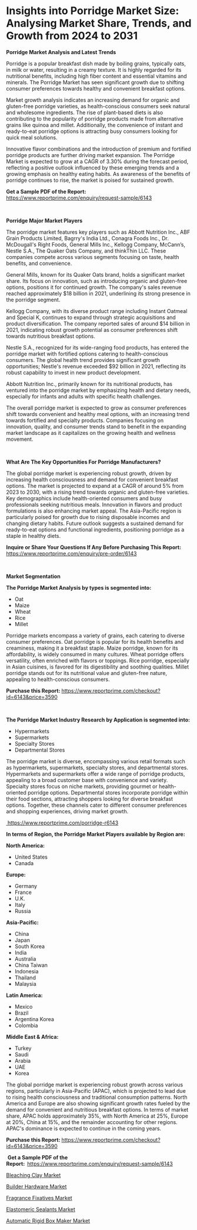 <p><h1>Insights into Porridge Market Size: Analysing Market Share, Trends, and Growth from 2024 to 2031</h1></p><p><strong>Porridge Market Analysis and Latest Trends</strong></p>
<p><p>Porridge is a popular breakfast dish made by boiling grains, typically oats, in milk or water, resulting in a creamy texture. It is highly regarded for its nutritional benefits, including high fiber content and essential vitamins and minerals. The Porridge Market has seen significant growth due to shifting consumer preferences towards healthy and convenient breakfast options. </p><p>Market growth analysis indicates an increasing demand for organic and gluten-free porridge varieties, as health-conscious consumers seek natural and wholesome ingredients. The rise of plant-based diets is also contributing to the popularity of porridge products made from alternative grains like quinoa and millet. Additionally, the convenience of instant and ready-to-eat porridge options is attracting busy consumers looking for quick meal solutions.</p><p>Innovative flavor combinations and the introduction of premium and fortified porridge products are further driving market expansion. The Porridge Market is expected to grow at a CAGR of 3.30% during the forecast period, reflecting a positive outlook influenced by these emerging trends and a growing emphasis on healthy eating habits. As awareness of the benefits of porridge continues to rise, the market is poised for sustained growth.</p></p>
<p><strong>Get a Sample PDF of the Report:&nbsp;</strong> <a href="https://www.reportprime.com/enquiry/request-sample/6143?utm_campaign=1596&utm_medium=2&utm_source=Github&utm_content=ia&utm_term=28102024&utm_id=porridge">https://www.reportprime.com/enquiry/request-sample/6143</a></p>
<p>&nbsp;</p>
<p><strong>Porridge Major Market Players</strong></p>
<p><p>The porridge market features key players such as Abbott Nutrition Inc., ABF Grain Products Limited, Bagrry's India Ltd., Conagra Foods Inc., Dr. McDougall's Right Foods, General Mills Inc., Kellogg Company, McCann’s, Nestle S.A., The Quaker Oats Company, and thinkThin LLC. These companies compete across various segments focusing on taste, health benefits, and convenience.</p><p>General Mills, known for its Quaker Oats brand, holds a significant market share. Its focus on innovation, such as introducing organic and gluten-free options, positions it for continued growth. The company's sales revenue reached approximately $18 billion in 2021, underlining its strong presence in the porridge segment.</p><p>Kellogg Company, with its diverse product range including Instant Oatmeal and Special K, continues to expand through strategic acquisitions and product diversification. The company reported sales of around $14 billion in 2021, indicating robust growth potential as consumer preferences shift towards nutritious breakfast options.</p><p>Nestle S.A., recognized for its wide-ranging food products, has entered the porridge market with fortified options catering to health-conscious consumers. The global health trend provides significant growth opportunities; Nestle's revenue exceeded $92 billion in 2021, reflecting its robust capability to invest in new product development.</p><p>Abbott Nutrition Inc., primarily known for its nutritional products, has ventured into the porridge market by emphasizing health and dietary needs, especially for infants and adults with specific health challenges.</p><p>The overall porridge market is expected to grow as consumer preferences shift towards convenient and healthy meal options, with an increasing trend towards fortified and specialty products. Companies focusing on innovation, quality, and consumer trends stand to benefit in the expanding market landscape as it capitalizes on the growing health and wellness movement.</p></p>
<p>&nbsp;</p>
<p><strong>What Are The Key Opportunities For Porridge Manufacturers?</strong></p>
<p><p>The global porridge market is experiencing robust growth, driven by increasing health consciousness and demand for convenient breakfast options. The market is projected to expand at a CAGR of around 5% from 2023 to 2030, with a rising trend towards organic and gluten-free varieties. Key demographics include health-oriented consumers and busy professionals seeking nutritious meals. Innovation in flavors and product formulations is also enhancing market appeal. The Asia-Pacific region is particularly poised for growth due to rising disposable incomes and changing dietary habits. Future outlook suggests a sustained demand for ready-to-eat options and functional ingredients, positioning porridge as a staple in healthy diets.</p></p>
<p><strong>Inquire or Share Your Questions If Any Before Purchasing This Report:</strong> <a href="https://www.reportprime.com/enquiry/pre-order/6143?utm_campaign=1596&utm_medium=2&utm_source=Github&utm_content=ia&utm_term=28102024&utm_id=porridge">https://www.reportprime.com/enquiry/pre-order/6143</a></p>
<p>&nbsp;</p>
<p><strong>Market Segmentation</strong></p>
<p><strong>The Porridge Market Analysis by types is segmented into:</strong></p>
<p><ul><li>Oat</li><li>Maize</li><li>Wheat</li><li>Rice</li><li>Millet</li></ul></p>
<p><p>Porridge markets encompass a variety of grains, each catering to diverse consumer preferences. Oat porridge is popular for its health benefits and creaminess, making it a breakfast staple. Maize porridge, known for its affordability, is widely consumed in many cultures. Wheat porridge offers versatility, often enriched with flavors or toppings. Rice porridge, especially in Asian cuisines, is favored for its digestibility and soothing qualities. Millet porridge stands out for its nutritional value and gluten-free nature, appealing to health-conscious consumers.</p></p>
<p><strong>Purchase this Report:&nbsp;</strong><a href="https://www.reportprime.com/checkout?id=6143&price=3590&utm_campaign=1596&utm_medium=2&utm_source=Github&utm_content=ia&utm_term=28102024&utm_id=porridge">https://www.reportprime.com/checkout?id=6143&price=3590</a></p>
<p>&nbsp;</p>
<p><strong>The Porridge Market Industry Research by Application is segmented into:</strong></p>
<p><ul><li>Hypermarkets</li><li>Supermarkets</li><li>Specialty Stores</li><li>Departmental Stores</li></ul></p>
<p><p>The porridge market is diverse, encompassing various retail formats such as hypermarkets, supermarkets, specialty stores, and departmental stores. Hypermarkets and supermarkets offer a wide range of porridge products, appealing to a broad customer base with convenience and variety. Specialty stores focus on niche markets, providing gourmet or health-oriented porridge options. Departmental stores incorporate porridge within their food sections, attracting shoppers looking for diverse breakfast options. Together, these channels cater to different consumer preferences and shopping experiences, driving market growth.</p></p>
<p><a href="https://www.reportprime.com/porridge-r6143?utm_campaign=1596&utm_medium=2&utm_source=Github&utm_content=ia&utm_term=28102024&utm_id=porridge">&nbsp;https://www.reportprime.com/porridge-r6143</a></p>
<p><strong>In terms of Region, the Porridge Market Players available by Region are:</strong></p>
<p>
    <p> <strong> North America: </strong>
        <ul>
            <li>United States</li>
            <li>Canada</li>
        </ul>
        </p> 
    <p> <strong> Europe: </strong>
        <ul>
            <li>Germany</li>
            <li>France</li>
            <li>U.K.</li>
            <li>Italy</li>
            <li>Russia</li>
        </ul>
        </p> 
    <p> <strong> Asia-Pacific: </strong>
        <ul>
            <li>China</li>
            <li>Japan</li>
            <li>South Korea</li>
            <li>India</li>
            <li>Australia</li>
            <li>China Taiwan</li>
            <li>Indonesia</li>
            <li>Thailand</li>
            <li>Malaysia</li>
        </ul>
        </p> 
    <p> <strong> Latin America: </strong>
        <ul>
            <li>Mexico</li>
            <li>Brazil</li>
            <li>Argentina Korea</li>
            <li>Colombia</li>
        </ul>
        </p> 
    <p> <strong> Middle East & Africa: </strong>
        <ul>
            <li>Turkey</li>
            <li>Saudi</li>
            <li>Arabia</li>
            <li>UAE</li>
            <li>Korea</li>
        </ul>
    </p>
    </p>
<p><p>The global porridge market is experiencing robust growth across various regions, particularly in Asia-Pacific (APAC), which is projected to lead due to rising health consciousness and traditional consumption patterns. North America and Europe are also showing significant growth rates fueled by the demand for convenient and nutritious breakfast options. In terms of market share, APAC holds approximately 35%, with North America at 25%, Europe at 20%, China at 15%, and the remainder accounting for other regions. APAC's dominance is expected to continue in the coming years.</p></p>
<p><strong>Purchase this Report: </strong><a href="https://www.reportprime.com/checkout?id=6143&price=3590&utm_campaign=1596&utm_medium=2&utm_source=Github&utm_content=ia&utm_term=28102024&utm_id=porridge">https://www.reportprime.com/checkout?id=6143&price=3590</a></p>
<p>&nbsp;<strong>Get a Sample PDF of the Report:&nbsp;&nbsp;</strong><a href="https://www.reportprime.com/enquiry/request-sample/6143?utm_campaign=1596&utm_medium=2&utm_source=Github&utm_content=ia&utm_term=28102024&utm_id=porridge">https://www.reportprime.com/enquiry/request-sample/6143</a></p>
<p><strong></strong></p>
<p><p><a href="https://www.linkedin.com/pulse/bleaching-clay-market-size-status-forecast-2024-2031-insight-dial-bv52f?utm_campaign=1596&utm_medium=2&utm_source=Github&utm_content=ia&utm_term=28102024&utm_id=porridge">Bleaching Clay Market</a></p><p><a href="https://www.linkedin.com/pulse/future-ready-strategic-insights-global-builder-hardware-market-gq3pf?utm_campaign=1596&utm_medium=2&utm_source=Github&utm_content=ia&utm_term=28102024&utm_id=porridge">Builder Hardware Market</a></p><p><a href="https://www.linkedin.com/pulse/market-insights-global-fragrance-fixatives-forecast-innovation-tgdyf?utm_campaign=1596&utm_medium=2&utm_source=Github&utm_content=ia&utm_term=28102024&utm_id=porridge">Fragrance Fixatives Market</a></p><p><a href="https://www.linkedin.com/pulse/market-forecasting-change-global-elastomeric-sealants-dynamics-v5eyf?utm_campaign=1596&utm_medium=2&utm_source=Github&utm_content=ia&utm_term=28102024&utm_id=porridge">Elastomeric Sealants Market</a></p><p><a href="https://issuu.com/reportprime-2/docs/automatic-rigid-box-maker-market-si_07fa9a18fe9513?utm_campaign=1596&utm_medium=2&utm_source=Github&utm_content=ia&utm_term=28102024&utm_id=porridge">Automatic Rigid Box Maker Market</a></p></p>